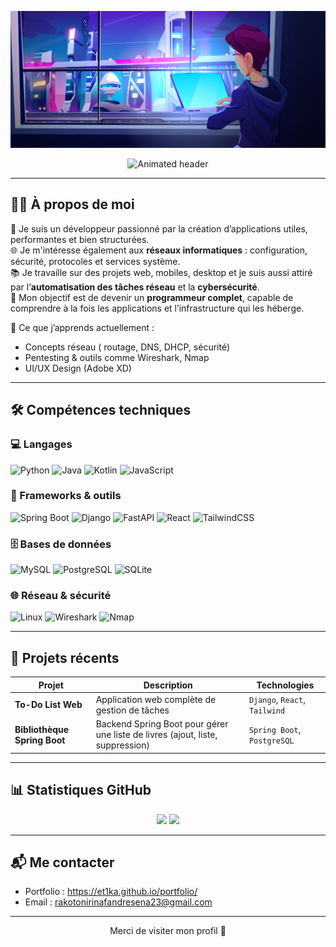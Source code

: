<!-- HEADER -->
<p align="center">
  <img src="https://raw.githubusercontent.com/ET1KA/ET1KA/main/assets/zah.jpg" alt="banner" />
</p>

<p align="center">
  <img src="https://readme-typing-svg.herokuapp.com?font=Fira+Code&size=24&duration=3000&pause=1000&color=000000&center=true&vCenter=true&width=600&lines=👋+Salut%2C+je+suis+Fandresena+Rakotonirina;💻+Passionné+par+le+code;🌐+Les+réseaux+et+la+cybersécurité" alt="Animated header" />
</p>


---

## 🧑‍💼 À propos de moi

🎯 Je suis un développeur passionné par la création d’applications utiles, performantes et bien structurées.  
🌐 Je m'intéresse également aux **réseaux informatiques** : configuration, sécurité, protocoles et services système.  
📚 Je travaille sur des projets web, mobiles, desktop et je suis aussi attiré par l’**automatisation des tâches réseau** et la **cybersécurité**.  
🚀 Mon objectif est de devenir un **programmeur complet**, capable de comprendre à la fois les applications et l’infrastructure qui les héberge.

🧠 Ce que j’apprends actuellement :
- Concepts réseau ( routage, DNS, DHCP, sécurité)
- Pentesting & outils comme Wireshark, Nmap
- UI/UX Design (Adobe XD)


---

## 🛠️ Compétences techniques

### 💻 Langages
![Python](https://img.shields.io/badge/Python-%2314354C.svg?style=for-the-badge&logo=python&logoColor=white)
![Java](https://img.shields.io/badge/Java-%23ED8B00.svg?style=for-the-badge&logo=java&logoColor=white)
![Kotlin](https://img.shields.io/badge/Kotlin-%230095D5.svg?style=for-the-badge&logo=kotlin&logoColor=white)
![JavaScript](https://img.shields.io/badge/JavaScript-%23F7DF1E.svg?style=for-the-badge&logo=javascript&logoColor=black)

### 🧰 Frameworks & outils
![Spring Boot](https://img.shields.io/badge/SpringBoot-%236DB33F.svg?style=for-the-badge&logo=springboot&logoColor=white)
![Django](https://img.shields.io/badge/Django-%23092E20.svg?style=for-the-badge&logo=django&logoColor=white)
![FastAPI](https://img.shields.io/badge/FastAPI-005571?style=for-the-badge&logo=fastapi)
![React](https://img.shields.io/badge/React-%2320232a.svg?style=for-the-badge&logo=react&logoColor=%2361DAFB)
![TailwindCSS](https://img.shields.io/badge/TailwindCSS-%2338B2AC.svg?style=for-the-badge&logo=tailwind-css&logoColor=white)

### 🗄️ Bases de données
![MySQL](https://img.shields.io/badge/MySQL-%2300f.svg?style=for-the-badge&logo=mysql&logoColor=white)
![PostgreSQL](https://img.shields.io/badge/PostgreSQL-%23316192.svg?style=for-the-badge&logo=postgresql&logoColor=white)
![SQLite](https://img.shields.io/badge/SQLite-%2307405e.svg?style=for-the-badge&logo=sqlite&logoColor=white)

### 🌐 Réseau & sécurité
![Linux](https://img.shields.io/badge/Linux-FCC624?style=for-the-badge&logo=linux&logoColor=black)
![Wireshark](https://img.shields.io/badge/Wireshark-1679A7?style=for-the-badge&logo=wireshark&logoColor=white)
![Nmap](https://img.shields.io/badge/Nmap-004B6B?style=for-the-badge)

---

## 📂 Projets récents

| Projet | Description | Technologies |
|--------|-------------|--------------|
| **To-Do List Web** | Application web complète de gestion de tâches | `Django`, `React`, `Tailwind` |
| **Bibliothèque Spring Boot** | Backend Spring Boot pour gérer une liste de livres (ajout, liste, suppression) | `Spring Boot`, `PostgreSQL` |

---

## 📊 Statistiques GitHub

<p align="center">
  <img src="https://github-readme-stats.vercel.app/api?username=ET1KA&show_icons=true&theme=default&count_private=true" height="150" />
  <img src="https://github-readme-streak-stats.herokuapp.com/?user=ET1KA&theme=default" height="150" />
</p>

---

## 📬 Me contacter

- Portfolio : https://et1ka.github.io/portfolio/
- Email : rakotonirinafandresena23@gmail.com


---

<p align="center">Merci de visiter mon profil 🙏</p>
